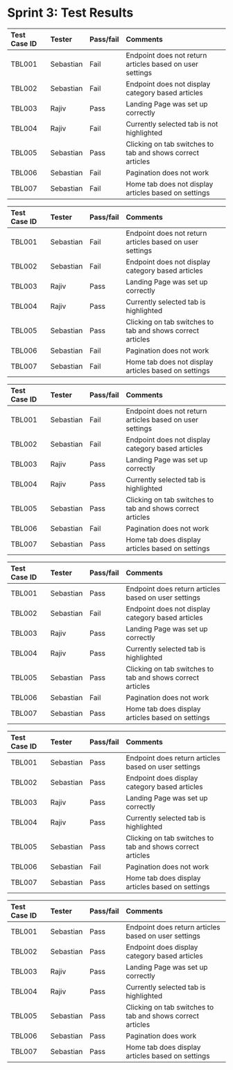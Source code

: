 # Sprint 3: Test Results

| Test Case ID | Tester    | Pass/fail | Comments                                                   |
| :----------- | :-------- | :-------- | :--------------------------------------------------------- |
| TBL001       | Sebastian | Fail      | Endpoint does not return articles based on user settings   |
| TBL002       | Sebastian | Fail      | Endpoint does not display category based articles          |
| TBL003       | Rajiv     | Pass      | Landing Page was set up correctly                          |
| TBL004       | Rajiv     | Fail      | Currently selected tab is not highlighted                  |
| TBL005       | Sebastian | Pass      | Clicking on tab switches to tab and shows correct articles |
| TBL006       | Sebastian | Fail      | Pagination does not work                                   |
| TBL007       | Sebastian | Fail      | Home tab does not display articles based on settings       |

| Test Case ID | Tester    | Pass/fail | Comments                                                   |
| :----------- | :-------- | :-------- | :--------------------------------------------------------- |
| TBL001       | Sebastian | Fail      | Endpoint does not return articles based on user settings   |
| TBL002       | Sebastian | Fail      | Endpoint does not display category based articles          |
| TBL003       | Rajiv     | Pass      | Landing Page was set up correctly                          |
| TBL004       | Rajiv     | Pass      | Currently selected tab is highlighted                      |
| TBL005       | Sebastian | Pass      | Clicking on tab switches to tab and shows correct articles |
| TBL006       | Sebastian | Fail      | Pagination does not work                                   |
| TBL007       | Sebastian | Fail      | Home tab does not display articles based on settings       |

| Test Case ID | Tester    | Pass/fail | Comments                                                   |
| :----------- | :-------- | :-------- | :--------------------------------------------------------- |
| TBL001       | Sebastian | Fail      | Endpoint does not return articles based on user settings   |
| TBL002       | Sebastian | Fail      | Endpoint does not display category based articles          |
| TBL003       | Rajiv     | Pass      | Landing Page was set up correctly                          |
| TBL004       | Rajiv     | Pass      | Currently selected tab is highlighted                      |
| TBL005       | Sebastian | Pass      | Clicking on tab switches to tab and shows correct articles |
| TBL006       | Sebastian | Fail      | Pagination does not work                                   |
| TBL007       | Sebastian | Pass      | Home tab does display articles based on settings           |

| Test Case ID | Tester    | Pass/fail | Comments                                                   |
| :----------- | :-------- | :-------- | :--------------------------------------------------------- |
| TBL001       | Sebastian | Pass      | Endpoint does return articles based on user settings       |
| TBL002       | Sebastian | Fail      | Endpoint does not display category based articles          |
| TBL003       | Rajiv     | Pass      | Landing Page was set up correctly                          |
| TBL004       | Rajiv     | Pass      | Currently selected tab is highlighted                      |
| TBL005       | Sebastian | Pass      | Clicking on tab switches to tab and shows correct articles |
| TBL006       | Sebastian | Fail      | Pagination does not work                                   |
| TBL007       | Sebastian | Pass      | Home tab does display articles based on settings           |

| Test Case ID | Tester    | Pass/fail | Comments                                                   |
| :----------- | :-------- | :-------- | :--------------------------------------------------------- |
| TBL001       | Sebastian | Pass      | Endpoint does return articles based on user settings       |
| TBL002       | Sebastian | Pass      | Endpoint does display category based articles              |
| TBL003       | Rajiv     | Pass      | Landing Page was set up correctly                          |
| TBL004       | Rajiv     | Pass      | Currently selected tab is highlighted                      |
| TBL005       | Sebastian | Pass      | Clicking on tab switches to tab and shows correct articles |
| TBL006       | Sebastian | Fail      | Pagination does not work                                   |
| TBL007       | Sebastian | Pass      | Home tab does display articles based on settings           |

| Test Case ID | Tester    | Pass/fail | Comments                                                   |
| :----------- | :-------- | :-------- | :--------------------------------------------------------- |
| TBL001       | Sebastian | Pass      | Endpoint does return articles based on user settings       |
| TBL002       | Sebastian | Pass      | Endpoint does display category based articles              |
| TBL003       | Rajiv     | Pass      | Landing Page was set up correctly                          |
| TBL004       | Rajiv     | Pass      | Currently selected tab is highlighted                      |
| TBL005       | Sebastian | Pass      | Clicking on tab switches to tab and shows correct articles |
| TBL006       | Sebastian | Pass      | Pagination does work                                       |
| TBL007       | Sebastian | Pass      | Home tab does display articles based on settings           |
